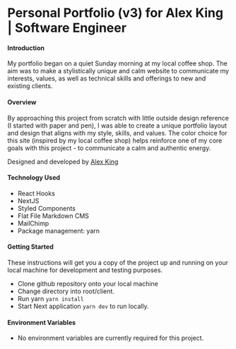 # Personal Portfolio (v3) for Alex King | Software Engineer

#### Introduction

My portfolio began on a quiet Sunday morning at my local coffee shop. The aim was to make a stylistically unique and calm website to communicate my interests, values, as well as technical skills and offerings to new and existing clients.

#### Overview

By approaching this project from scratch with little outside design reference (I started with paper and pen), I was able to create a unique portfolio layout and design that aligns with my style, skills, and values. The color choice for this site (inspired by my local coffee shop) helps reinforce one of my core goals with this project - to communicate a calm and authentic energy.

Designed and developed by [Alex King](https://github.com/alex-ak)

#### Technology Used

- React Hooks
- NextJS
- Styled Components
- Flat File Markdown CMS
- MailChimp
- Package management: yarn

#### Getting Started

These instructions will get you a copy of the project up and running on your local machine for development and testing purposes.

- Clone github repository onto your local machine
- Change directory into root/client.
- Run yarn `yarn install`
- Start Next application `yarn dev` to run locally.

#### Environment Variables

- No environment variables are currently required for this project.

<!-- ## Add environment variables - example .env template -->
